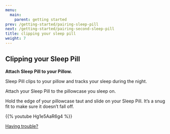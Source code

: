 ```yaml
---
menu:
  main:
    parent: getting started
prev: /getting-started/pairing-sleep-pill
next: /getting-started/pairing-second-sleep-pill
title: clipping your sleep pill
weight: 7
---
```


## Clipping your Sleep Pill


**Attach Sleep Pill to your Pillow.**

Sleep Pill clips to your pillow and tracks your sleep during the night. 
 

Attach your Sleep Pill to the pillowcase you sleep on.


Hold the edge of your pillowcase taut and slide on your Sleep Pill. It’s a snug fit to make sure it doesn’t fall off.


{{% youtube Hg1e5AaR6g4 %}}


[Having trouble?](http://staging-user.hello.is/troubleshoot/attaching-sleep-pill/)


	

